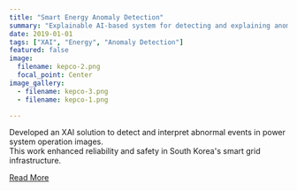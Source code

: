 ```yaml
---
title: "Smart Energy Anomaly Detection"
summary: "Explainable AI-based system for detecting and explaining anomalies in power systems."
date: 2019-01-01
tags: ["XAI", "Energy", "Anomaly Detection"]
featured: false
image:
  filename: kepco-2.png
  focal_point: Center
image_gallery:
  - filename: kepco-3.png
  - filename: kepco-1.png

---
```


Developed an XAI solution to detect and interpret abnormal events in power system operation images.  
This work enhanced reliability and safety in South Korea's smart grid infrastructure.

[Read More](https://www.etnews.com/20210414000101)